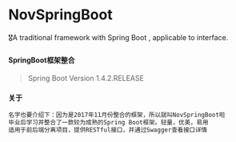 # NovSpringBoot
🎖A traditional framework with Spring Boot , applicable to interface.

#### SpringBoot框架整合
> Spring Boot Version 1.4.2.RELEASE

#### 关于
```xml
名字也要介绍下：因为是2017年11月份整合的框架，所以就叫NovSpringBoot啦
毕业后学习并整合了一款较为成熟的Spring Boot框架。轻量，优美，易用
适用于前后端分离项目，提供RESTful接口，并通过Swagger查看接口详情
```

